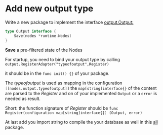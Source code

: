 # Add new output type

Write a new package to implement the interface [output.Output:](https://github.com/FreifunkBremen/yanic/blob/master/output/output.go)

```go
type Output interface {
	Save(nodes *runtime.Nodes)
}
```

**Save** a pre-filtered state of the Nodes



For startup, you need to bind your output type by calling
 `output.RegisterAdapter("typeofoutput",Register)`

it should be in the `func init() {}` of your package.



The _typeofoutput_ is used as mapping in the configuration `[[nodes.output.typeofoutput]]` the `map[string]interface{}` of the content are parsed to the _Register_ and on of your implemented `Output` or a `error` is needed as result.



Short: the function signature of _Register_ should be `func Register(configuration map[string]interface{}) (Output, error)`



At last add you import string to compile the your database as well in this [all](https://github.com/FreifunkBremen/yanic/blob/master/output/all/main.go) package.
